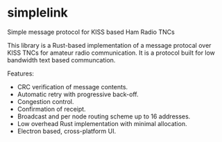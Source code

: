 # simplelink
Simple message protocol for KISS based Ham Radio TNCs

This library is a Rust-based implementation of a message protocal over KISS TNCs for amateur radio communication. It is a protocol built for low bandwidth text based communcation.

Features:
* CRC verification of message contents.
* Automatic retry with progressive back-off.
* Congestion control.
* Confirmation of receipt.
* Broadcast and per node routing scheme up to 16 addresses.
* Low overhead Rust implementation with minimal allocation.
* Electron based, cross-platform UI.
